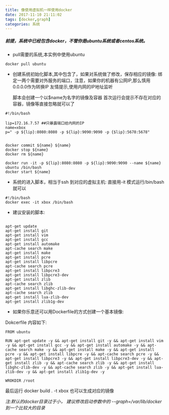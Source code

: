 ```yaml
---
title: 像使用虚拟机一样使用docker
date: 2017-11-10 21:11:02
tags: [docker,graph]
categories: 系统
---
```



##### 前提，系统中已经包含docker，不管你是ubuntu系统或者centos系统。

* pull需要的系统,本实例中使用ubuntu

```shell
docker pull ubuntu
```

* 创建系统初始化脚本,其中包含了，如果对系统做了修改，保存相应的镜像:
  绑定一两个需要对外服务的端口，注意，如果你的机器有公网IP,那么慎用0.0.0.0作为转换IP
  友情提示,使用内网的IP地址监听
  
  脚本会创建一个以$name为名字的镜像及容器 
  首次运行会提示不存在对应的容器，镜像等直接忽略就可以了
```shell
#!/bin/bash

lip=172.16.7.57 ##只暴露端口给内网的IP
name=xbox
p=" -p ${lip}:8080:8080 -p ${lip}:9090:9090 -p {$lip}:5678:5678"


docker commit ${name} ${name}
docker stop ${name}
docker rm ${name}

docker run -it -p ${lip}:8080:8080 -p ${lip}:9090:9090 --name ${name} ubuntu /bin/bash
docker start ${name}

```

* 系统的进入脚本，相当于ssh 到对应的虚拟主机:
 直接用-it 模式运行/bin/bash 就可以

```shell
#!/bin/bash
docker exec -it xbox /bin/bash
```

* 建议安装的脚本:

```shell

apt-get update
apt-get install git
apt-get install vim
apt-get install gcc
apt-get install automake
apt-cache search make
apt-get install make
apt-get install pcre
apt-get install libpcre
apt-cache search pcre
apt-get install libpcre3
apt-get install libpcre3-dev
apt-get install zlib
apt-cache search zlib
apt-get install libghc-zlib-dev
apt-cache search zlib
apt-get install lua-zlib-dev
apt-get install zlib1g-dev

```

* 如果你乐意还可以用Dockerfile的方式创建一个基本镜像:

Dokcerfile 内容如下:
```shell
FROM ubuntu

RUN apt-get update -y && apt-get install git -y && apt-get install vim -y && apt-get install gcc -y && apt-get install automake -y && apt-cache search make -y && apt-get install make -y && apt-get install pcre -y && apt-get install libpcre -y && apt-cache search pcre -y && apt-get install libpcre3 -y && apt-get install libpcre3-dev -y && apt-get install zlib -y && apt-cache search zlib -y && apt-get install libghc-zlib-dev -y && apt-cache search zlib -y && apt-get install lua-zlib-dev -y && apt-get install zlib1g-dev -y 

WROKDIR /root
```

最后运行 docker build . -t xbox 也可以生成对应的镜像


*注:默认的docker目录过于小， 建议修改启动参数中的   --graph=/var/lib/docker 到一个比较大的目录*
